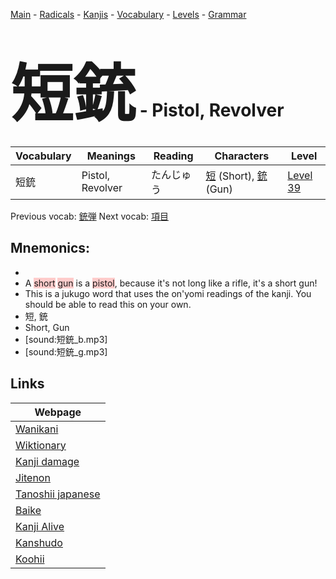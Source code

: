 <style> bigfont {font-size: 100px}</style>
[Main](../README.md) -
[Radicals](../radicals.md) -
[Kanjis](../kanjis.md) -
[Vocabulary](../vocabulary.md) -
[Levels](../levels.md) -
[Grammar](../grammar.md)
# <bigfont> 短銃</bigfont> - Pistol, Revolver 

| Vocabulary | Meanings | Reading | Characters | Level |
| --- | --- | --- | --- | --- |
| 短銃 | Pistol, Revolver | たんじゅう |  [短](../kanjis/短.md) (Short), [銃](../kanjis/銃.md) (Gun) | [Level 39](../levels/wk_level39.md) |

Previous vocab: [銃弾](銃弾.md) Next vocab: [項目](項目.md) 

## Mnemonics:

* 
* A <span style="background-color:#ffcccb"> short</span> <span style="background-color:#ffcccb"> gun</span> is a <span style="background-color:#ffcccb"> pistol</span>, because it's not long like a rifle, it's a short gun!
* This is a jukugo word that uses the on'yomi readings of the kanji. You should be able to read this on your own.
* 短, 銃
* Short, Gun
* [sound:短銃_b.mp3]
* [sound:短銃_g.mp3]


## Links 

| Webpage |
| --- |
| [Wanikani          ](https://www.wanikani.com/kanji/短銃) |
| [Wiktionary        ](https://en.wiktionary.org/wiki/短銃) |
| [Kanji damage      ](http://www.kanjidamage.com/kanji/search?utf8=✓&q=短銃) |
| [Jitenon           ](https://jitenon.com/kanji/短銃) |
| [Tanoshii japanese ](https://www.tanoshiijapanese.com/dictionary/kanji.cfm?k=短銃) |
| [Baike             ](https://baike.baidu.com/item/短銃) |
| [Kanji Alive       ](https://app.kanjialive.com/短銃) |
| [Kanshudo          ](https://www.kanshudo.com/searchmn?q=短銃) |
| [Koohii            ](https://kanji.koohii.com/study/kanji/短銃) |
